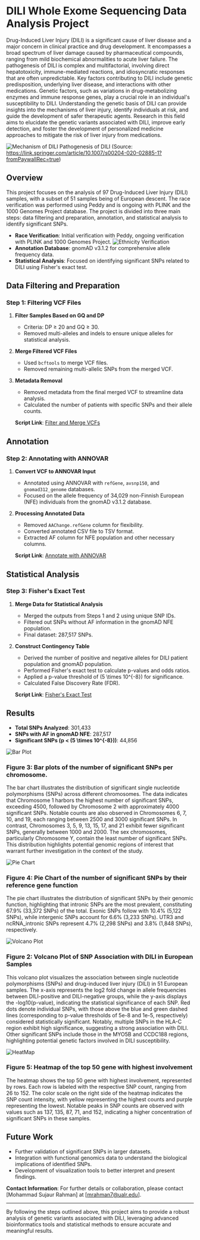 # DILI Whole Exome Sequencing Data Analysis Project
Drug-Induced Liver Injury (DILI) is a significant cause of liver disease and a major concern in clinical practice and drug development. It encompasses a broad spectrum of liver damage caused by pharmaceutical compounds, ranging from mild biochemical abnormalities to acute liver failure. The pathogenesis of DILI is complex and multifactorial, involving direct hepatotoxicity, immune-mediated reactions, and idiosyncratic responses that are often unpredictable. Key factors contributing to DILI include genetic predisposition, underlying liver disease, and interactions with other medications. Genetic factors, such as variations in drug-metabolizing enzymes and immune response genes, play a crucial role in an individual's susceptibility to DILI. Understanding the genetic basis of DILI can provide insights into the mechanisms of liver injury, identify individuals at risk, and guide the development of safer therapeutic agents. Research in this field aims to elucidate the genetic variants associated with DILI, improve early detection, and foster the development of personalized medicine approaches to mitigate the risk of liver injury from medications.

![Mechanism of DILI](Figures/DILI_Pathogenesis.png) 
Pathogenesis of DILI (Source: https://link.springer.com/article/10.1007/s00204-020-02885-1?fromPaywallRec=true)
## Overview

This project focuses on the analysis of 97 Drug-Induced Liver Injury (DILI) samples, with a subset of 51 samples being of European descent. The race verification was performed using Peddy and is ongoing with PLINK and the 1000 Genomes Project database. The project is divided into three main steps: data filtering and preparation, annotation, and statistical analysis to identify significant SNPs.

- **Race Verification**: Initial verification with Peddy, ongoing verification with PLINK and 1000 Genomes Project.
  ![Ethnicity Verification](Figures/wt_merged_cohort_pruned.pca_check.png)
- **Annotation Database**: gnomAD v3.1.2 for comprehensive allele frequency data.
- **Statistical Analysis**: Focused on identifying significant SNPs related to DILI using Fisher's exact test.

## Data Filtering and Preparation

### Step 1: Filtering VCF Files

1. **Filter Samples Based on GQ and DP**
   - Criteria: DP ≥ 20 and GQ ≥ 30.
   - Removed multi-alleles and indels to ensure unique alleles for statistical analysis.
   
2. **Merge Filtered VCF Files**
   - Used `bcftools` to merge VCF files.
   - Removed remaining multi-allelic SNPs from the merged VCF.
   
3. **Metadata Removal**
   - Removed metadata from the final merged VCF to streamline data analysis.
   - Calculated the number of patients with specific SNPs and their allele counts.
   
   **Script Link**: [Filter and Merge VCFs](script/step_1)

## Annotation

### Step 2: Annotating with ANNOVAR

1. **Convert VCF to ANNOVAR Input**
   - Annotated using ANNOVAR with `refGene`, `avsnp150`, and `gnomad312_genome` databases.
   - Focused on the allele frequency of 34,029 non-Finnish European (NFE) individuals from the gnomAD v3.1.2 database.

2. **Processing Annotated Data**
   - Removed `AAChange.refGene` column for flexibility.
   - Converted annotated CSV file to TSV format.
   - Extracted AF column for NFE population and other necessary columns.
   
   **Script Link**: [Annotate with ANNOVAR](script/step_2)

## Statistical Analysis

### Step 3: Fisher's Exact Test

1. **Merge Data for Statistical Analysis**
   - Merged the outputs from Steps 1 and 2 using unique SNP IDs.
   - Filtered out SNPs without AF information in the gnomAD NFE population.
   - Final dataset: 287,517 SNPs.

2. **Construct Contingency Table**
   - Derived the number of positive and negative alleles for DILI patient population and gnomAD population.
   - Performed Fisher's exact test to calculate p-values and odds ratios.
   - Applied a p-value threshold of \(5 \times 10^{-8}\) for significance.
   - Calculated False Discovery Rate (FDR).
   
   **Script Link**: [Fisher's Exact Test](script/step_3)

## Results

- **Total SNPs Analyzed**: 301,433
- **SNPs with AF in gnomAD NFE**: 287,517
- **Significant SNPs (p < \(5 \times 10^{-8}\))**: 44,856


![Bar Plot](Figures/num_snp_chr.png)
### Figure 3: Bar plots of the number of significant SNPs per chromosome.
The bar chart illustrates the distribution of significant single nucleotide polymorphisms (SNPs) across different chromosomes. The data indicates that Chromosome 1 harbors the highest number of significant SNPs, exceeding 4500, followed by Chromosome 2 with approximately 4000 significant SNPs. Notable counts are also observed in Chromosomes 6, 7, 10, and 19, each ranging between 2500 and 3000 significant SNPs. In contrast, Chromosomes 3, 5, 9, 13, 15, 17, and 21 exhibit fewer significant SNPs, generally between 1000 and 2000. The sex chromosomes, particularly Chromosome Y, contain the least number of significant SNPs. This distribution highlights potential genomic regions of interest that warrant further investigation in the context of the study.


![Pie Chart](Figures/significant_snps_pie_chart_v4.png)
### Figure 4: Pie Chart of the number of significant SNPs by their reference gene function
The pie chart illustrates the distribution of significant SNPs by their genomic function, highlighting that intronic SNPs are the most prevalent, constituting 67.9% (33,372 SNPs) of the total. Exonic SNPs follow with 10.4% (5,122 SNPs), while intergenic SNPs account for 6.6% (3,233 SNPs). UTR3 and ncRNA_intronic SNPs represent 4.7% (2,298 SNPs) and 3.8% (1,848 SNPs), respectively.


![Volcano Plot](Figures/final_volcano_plot.png)
### Figure 2: Volcano Plot of SNP Association with DILI in European Samples
This volcano plot visualizes the association between single nucleotide polymorphisms (SNPs) and drug-induced liver injury (DILI) in 51 European samples. The x-axis represents the log2 fold change in allele frequencies between DILI-positive and DILI-negative groups, while the y-axis displays the -log10(p-value), indicating the statistical significance of each SNP. Red dots denote individual SNPs, with those above the blue and green dashed lines (corresponding to p-value thresholds of 5e-8 and 1e-5, respectively) considered statistically significant. Notably, multiple SNPs in the HLA-C region exhibit high significance, suggesting a strong association with DILI. Other significant SNPs include those in the MYO5B and CCDC188 regions, highlighting potential genetic factors involved in DILI susceptibility.


![HeatMap](Figures/heatmap_top_50_genes.png)
### Figure 5: Heatmap of the top 50 gene with highest involvement
The heatmap shows the top 50 gene with highest involvement, represented by rows. Each row is labeled with the respective SNP count, ranging from 26 to 152. The color scale on the right side of the heatmap indicates the SNP count intensity, with yellow representing the highest counts and purple representing the lowest. Notable peaks in SNP counts are observed with values such as 137, 135, 87, 71, and 152, indicating a higher concentration of significant SNPs in these samples.

## Future Work

- Further validation of significant SNPs in larger datasets.
- Integration with functional genomics data to understand the biological implications of identified SNPs.
- Development of visualization tools to better interpret and present findings.

**Contact Information**:
For further details or collaboration, please contact [Mohammad Sujaur Rahman] at [mrahman7@ualr.edu].

---

By following the steps outlined above, this project aims to provide a robust analysis of genetic variants associated with DILI, leveraging advanced bioinformatics tools and statistical methods to ensure accurate and meaningful results.
